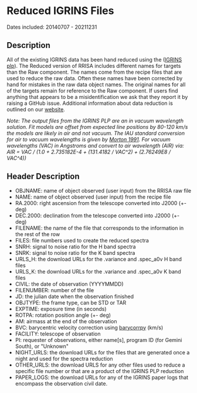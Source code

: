 # Reduced IGRINS Files

Dates included: 20140707 - 20211231

## Description
All of the existing IGRINS data has been hand reduced using the ([IGRINS plp](https://github.com/igrins/plp)). The Reduced version of RRISA includes different names for targets than the Raw component. The names come from the recipe files that are used to reduce the raw data. Often these names have been corrected by hand for mistakes in the raw data object names. The original names for all of the targets remain for reference to the Raw component. If users find anything that appears to be a misidentification we ask that they report it by raising a GitHub issue. Additional information about data reduction is outlined on our [website](https://RRISA.github.io/).

_Note: The output files from the IGRINS PLP are an in vacuum wavelength solution. Fit models are offset from expected line positions by 80-120 km/s the models are likely in air and not vacuum. The IAU standard conversion for air to vacuum wavelengths is given by [Morton 1991](https://ui.adsabs.harvard.edu/abs/1991ApJS...77..119M/abstract). For vacuum wavelengths (VAC) in Angstroms and convert to air wavelength (AIR) via: AIR = VAC / (1.0 + 2.735182E-4 + (131.4182 / VAC^2) + (2.76249E8 / VAC^4))_


## Header Description
- OBJNAME: name of object observed (user input) from the RRISA raw file
- NAME: name of object observed (user input) from the recipe file
- RA.2000: right ascension from the telescope converted into J2000 (+- deg)
- DEC.2000: declination from the telescope converted into J2000 (+- deg)
- FILENAME: the name of the file that corresponds to the information in the rest of the row
- FILES: file numbers used to create the reduced spectra
- SNRH: signal to noise ratio for the H band spectra
- SNRK: signal to noise ratio for the K band spectra
- URLS_H: the download URLs for the .variance and .spec_a0v H band files
- URLS_K: the download URLs for the .variance and .spec_a0v K band files
- CIVIL: the date of observation (YYYYMMDD)
- FILENUMBER: number of the file
- JD: the julian date when the observation finished
- OBJTYPE: the frame type, can be STD or TAR
- EXPTIME: exposure time (in seconds)
- ROTPA: rotation position angle (+- deg)
- AM: airmass at the end of the observation
- BVC: barycentric velocity correction using [barycorrpy](https://github.com/shbhuk/barycorrpy) (km/s)
- FACILITY: telescope of observation
- PI: requester of observations, either name[s], program ID (for Gemini South), or "Unknown"
- NIGHT_URLS: the download URLs for the files that are generated once a night and used for the spectra reduction
- OTHER_URLS: the download URLS for any other files used to reduce a specific file number or that are a product of the IGRINS PLP reduction
- PAPER_LOGS: the download URLs for any of the IGRINS paper logs that encompass the observation civil date.
